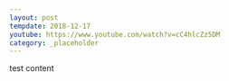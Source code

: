 ```yaml
---
layout: post
tempdate: 2018-12-17
youtube: https://www.youtube.com/watch?v=cC4hlcZz5DM
category: _placeholder
---
```

test content